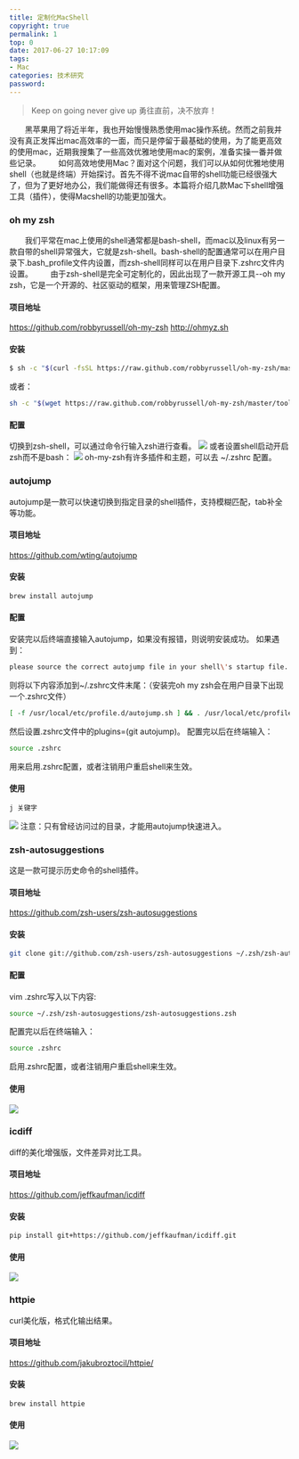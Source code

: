 ```yaml
---
title: 定制化MacShell
copyright: true
permalink: 1
top: 0
date: 2017-06-27 10:17:09
tags:
- Mac
categories: 技术研究
password:
---
```

<blockquote class="blockquote-center">Keep on going never give up
勇往直前，决不放弃！</blockquote>
　　黑苹果用了将近半年，我也开始慢慢熟悉使用mac操作系统。然而之前我并没有真正发挥出mac高效率的一面，而只是停留于最基础的使用，为了能更高效的使用mac，近期我搜集了一些高效优雅地使用mac的案例，准备实操一番并做些记录。
　　如何高效地使用Mac？面对这个问题，我们可以从如何优雅地使用shell（也就是终端）开始探讨。首先不得不说mac自带的shell功能已经很强大了，但为了更好地办公，我们能做得还有很多。本篇将介绍几款Mac下shell增强工具（插件），使得Macshell的功能更加强大。
<!--more -->

### oh my zsh
　　我们平常在mac上使用的shell通常都是bash-shell，而mac以及linux有另一款自带的shell异常强大，它就是zsh-shell。bash-shell的配置通常可以在用户目录下.bash_profile文件内设置，而zsh-shell同样可以在用户目录下.zshrc文件内设置。
　　由于zsh-shell是完全可定制化的，因此出现了一款开源工具--oh my zsh，它是一个开源的、社区驱动的框架，用来管理ZSH配置。

#### 项目地址
https://github.com/robbyrussell/oh-my-zsh
http://ohmyz.sh

#### 安装
```bash
$ sh -c "$(curl -fsSL https://raw.github.com/robbyrussell/oh-my-zsh/master/tools/install.sh)"
```
或者：
```bash
sh -c "$(wget https://raw.github.com/robbyrussell/oh-my-zsh/master/tools/install.sh -O -)"
```

#### 配置
切换到zsh-shell，可以通过命令行输入zsh进行查看。
![](/upload_image/20170627/1.png)
或者设置shell启动开启zsh而不是bash：
![](/upload_image/20170627/2.png)
oh-my-zsh有许多插件和主题，可以去 ~/.zshrc 配置。

### autojump
autojump是一款可以快速切换到指定目录的shell插件，支持模糊匹配，tab补全等功能。

#### 项目地址
https://github.com/wting/autojump

#### 安装
```bash
brew install autojump
```

#### 配置
安装完以后终端直接输入autojump，如果没有报错，则说明安装成功。
如果遇到：
```bash
please source the correct autojump file in your shell\'s startup file.
```
则将以下内容添加到~/.zshrc文件末尾：（安装完oh my zsh会在用户目录下出现一个.zshrc文件）
```bash
[ -f /usr/local/etc/profile.d/autojump.sh ] && . /usr/local/etc/profile.d/autojump.sh
```
然后设置.zshrc文件中的plugins=(git autojump)。
配置完以后在终端输入：
```bash
source .zshrc
```
用来启用.zshrc配置，或者注销用户重启shell来生效。

#### 使用
```bash
j 关键字
```
![](/upload_image/20170627/3.png)
注意：只有曾经访问过的目录，才能用autojump快速进入。

### zsh-autosuggestions
这是一款可提示历史命令的shell插件。
#### 项目地址
https://github.com/zsh-users/zsh-autosuggestions
#### 安装
```bash
git clone git://github.com/zsh-users/zsh-autosuggestions ~/.zsh/zsh-autosuggestions
```
#### 配置
vim .zshrc写入以下内容:
```bash
source ~/.zsh/zsh-autosuggestions/zsh-autosuggestions.zsh
```
配置完以后在终端输入：
```bash
source .zshrc
```
启用.zshrc配置，或者注销用户重启shell来生效。

#### 使用
![](/upload_image/20170627/4.png)

### icdiff
diff的美化增强版，文件差异对比工具。
#### 项目地址
https://github.com/jeffkaufman/icdiff
#### 安装
```bash
pip install git+https://github.com/jeffkaufman/icdiff.git
```
#### 使用
![](/upload_image/20170627/5.png)

### httpie
curl美化版，格式化输出结果。
#### 项目地址
https://github.com/jakubroztocil/httpie/
#### 安装
```bash
brew install httpie
```
#### 使用
![](/upload_image/20170627/6.png)

